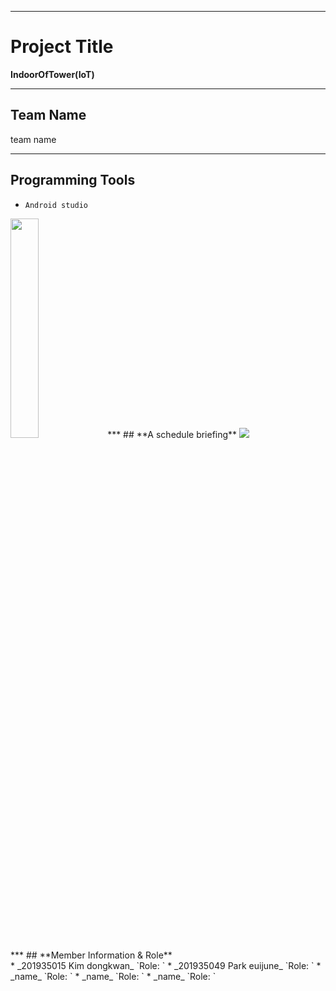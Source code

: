 ***
# **Project Title**
**IndoorOfTower(IoT)**
***
## **Team Name**    
team name
***
## Programming Tools
* `Android studio`<br>
<img src="https://github.com/DongkwanKim00/IndoorOfTower/assets/112566149/34e5a914-fb83-47ea-b657-e89a40792b67" width="30%" height="30%"/>
***
## **A schedule briefing** 
<img src="https://github.com/DongkwanKim00/IndoorOfTower/assets/112566149/40300f63-627a-40c9-a10f-b434cf3c1a2a" /> <br>
***
## **Member Information & Role**<br>
* _201935015 Kim dongkwan_ `Role: `
* _201935049 Park euijune_ `Role: `
* _name_ `Role: `
* _name_ `Role: `
* _name_ `Role: `
